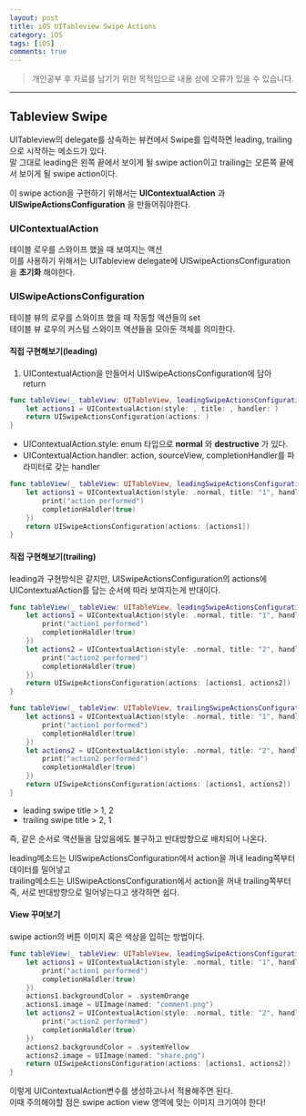 ```yaml
---
layout: post
title: iOS UITableview Swipe Actions
category: iOS
tags: [iOS]
comments: true
---
```


> 개인공부 후 자료를 남기기 위한 목적임으로 내용 상에 오류가 있을 수 있습니다.    

<hr>


## Tableview Swipe

UITableview의 delegate를 상속하는 뷰컨에서 Swipe를 입력하면 leading, trailing으로 시작하는 메소드가 있다.<br>
말 그대로 leading은 왼쪽 끝에서 보이게 될 swipe action이고 trailing는 오른쪽 끝에서 보이게 될 swipe action이다.

이 swipe action을 구현하기 위해서는 **UIContextualAction** 과 **UISwipeActionsConfiguration** 을 만들어줘야한다.



### UIContextualAction

테이블 로우를 스와이프 했을 때 보여지는 액션<br>
이를 사용하기 위해서는 UITableview delegate에 UISwipeActionsConfiguration을 **초기화** 해야한다.



### UISwipeActionsConfiguration

테이블 뷰의 로우를 스와이프 했을 때 작동할 액션들의 set <br>
테이블 뷰 로우의 커스텀 스와이프 액션들을 모아둔 객체를 의미한다.



#### 직접 구현해보기(leading)

1. UIContextualAction을 만들어서 UISwipeActionsConfiguration에 담아 return

```swift
func tableView(_ tableView: UITableView, leadingSwipeActionsConfigurationForRowAt indexPath: IndexPath) -> UISwipeActionsConfiguration? {
    let actions1 = UIContextualAction(style: , title: , handler: )
    return UISwipeActionsConfiguration(actions: )
}
```

- UIContextualAction.style: enum 타입으로 **normal** 와 **destructive** 가 있다.
- UIContextualAction.handler: action, sourceView, completionHandler를 파라미터로 갖는 handler


```swift
func tableView(_ tableView: UITableView, leadingSwipeActionsConfigurationForRowAt indexPath: IndexPath) -> UISwipeActionsConfiguration? {
    let actions1 = UIContextualAction(style: .normal, title: "1", handler: { action, view, completionHaldler in
        print("action performed")
        completionHaldler(true)
    })
    return UISwipeActionsConfiguration(actions: [actions1])
}
```




#### 직접 구현해보기(trailing)

leading과 구현방식은 같지만, UISwipeActionsConfiguration의 actions에 UIContextualAction를 담는 순서에 따라 보여지는게 반대이다.


```swift
func tableView(_ tableView: UITableView, leadingSwipeActionsConfigurationForRowAt indexPath: IndexPath) -> UISwipeActionsConfiguration? {
    let actions1 = UIContextualAction(style: .normal, title: "1", handler: { action, view, completionHaldler in
        print("action1 performed")
        completionHaldler(true)
    })
    let actions2 = UIContextualAction(style: .normal, title: "2", handler: { action, view, completionHaldler in
        print("action2 performed")
        completionHaldler(true)
    })
    return UISwipeActionsConfiguration(actions: [actions1, actions2])
}

func tableView(_ tableView: UITableView, trailingSwipeActionsConfigurationForRowAt indexPath: IndexPath) -> UISwipeActionsConfiguration? {
    let actions1 = UIContextualAction(style: .normal, title: "1", handler: { action, view, completionHaldler in
        print("action1 performed")
        completionHaldler(true)
    })
    let actions2 = UIContextualAction(style: .normal, title: "2", handler: { action, view, completionHaldler in
        print("action2 performed")
        completionHaldler(true)
    })
    return UISwipeActionsConfiguration(actions: [actions1, actions2])
}
```

- leading swipe title > 1, 2
- trailing swipe title > 2, 1


즉, 같은 순서로 액션들을 담았음에도 불구하고 반대방향으로 배치되어 나온다.

leading메소드는 UISwipeActionsConfiguration에서 action을 꺼내 leading쪽부터 데이터를 밀어넣고<br>
trailing메소드는 UISwipeActionsConfiguration에서 action을 꺼내 trailing쪽부터 즉, 서로 반대방향으로 밀어넣는다고 생각하면 쉽다.




#### View 꾸며보기

swipe action의 버튼 이미지 혹은 색상을 입히는 방법이다.

```swift
func tableView(_ tableView: UITableView, leadingSwipeActionsConfigurationForRowAt indexPath: IndexPath) -> UISwipeActionsConfiguration? {
    let actions1 = UIContextualAction(style: .normal, title: "1", handler: { action, view, completionHaldler in
        print("action1 performed")
        completionHaldler(true)
    })
    actions1.backgroundColor = .systemOrange
    actions1.image = UIImage(named: "comment.png")
    let actions2 = UIContextualAction(style: .normal, title: "2", handler: { action, view, completionHaldler in
        print("action2 performed")
        completionHaldler(true)
    })
    actions2.backgroundColor = .systemYellow
    actions2.image = UIImage(named: "share.png")
    return UISwipeActionsConfiguration(actions: [actions1, actions2])
}
```

이렇게 UIContextualAction변수를 생성하고나서 적용해주면 된다.<br>
이때 주의해야할 점은 swipe action view 영역에 맞는 이미지 크기여야 한다!
